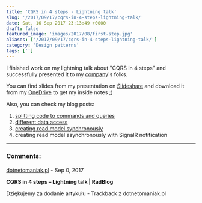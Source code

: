 ```yaml
---
title: 'CQRS in 4 steps - Lightning talk'
slug: '/2017/09/17/cqrs-in-4-steps-lightning-talk/'
date: Sat, 16 Sep 2017 23:13:49 +0000
draft: false
featured_image: 'images/2017/08/first-step.jpg'
aliases: ['/2017/09/17/cqrs-in-4-steps-lightning-talk/']
category: 'Design patterns'
tags: ['']
---
```


I finished work on my lightning talk about "CQRS in 4 steps" and successfully presented it to my [company](http://www.objectivity.co.uk/)'s folks.

You can find slides from my presentation on [Slideshare](https://www.slideshare.net/RadosawMaziarka/cqrs-in-4-steps-79849141) and download it from my [OneDrive](https://1drv.ms/p/s!AjEySs0anBSPgbNzSeGrhDXYPsX9sw) to get my inside notes ;)

Also, you can check my blog posts:

 1.  [splitting code to commands and queries](/2017/08/18/cqrs-first-step-split-to-commands-and-queries)
 2.  [different data access](/2017/10/31/cqrs-second-step-different-data-access/)
 3.  [creating read model synchronously](/cqrs-third-step-simple-read-model/)
 4.  creating read model asynchronously with SignalR notification

---
### Comments:
#### 
[dotnetomaniak.pl](https://dotnetomaniak.pl/CQRS-in-4-steps-Lightning-talk-RadBlog "") - <time datetime="2017-09-17 00:37:27">Sep 0, 2017</time>

**CQRS in 4 steps – Lightning talk | RadBlog**

Dziękujemy za dodanie artykułu - Trackback z dotnetomaniak.pl
